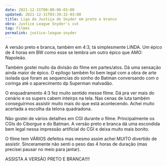```yaml
---
date: 2021-12-31T00:00:00-03:00
updated: 2021-12-31T03:39:32-03:00
title: Liga da Justiça do Snyder em preto e branco
obra: Justice League Snyder's cut
tag: Filmes
permalink: justice-league-snyder
---
```


A versão preto e branca, também em 4:3, tá simplesmente LINDA. Um épico de 4 horas em BW como esse se lembra um outro épico que AMO: Napoleão.

Também gostei muito da divisão do filme em partes/atos. Dá uma sensação ainda maior de épico. O epílogo também foi bem legal com a obra de arte isolada que foram as sequencias do sonho do Batman conversando com o coringa até o aparecimento dp Superman malvadão.

O enquadramento 4:3 fez muito sentido messe filme. Dá pra ver mais do cenário e os supers cabem inteirps na tela. Nas cenas de luta também conseguirmos assistir muito mais do que está acontecendo. Achei muito acertada a escolha da telona quadradona.

Não gostei de vários detalhes em CGI durante o filme. Principalmente os CGIs do Ciborgue e do Batman. A versão preto e branca dá uma escondida bem legal nessa impressão artificial do CGI e deixa muito mais bonito.

O filme tem VÁRIOS defeitos mas mesmo assim achei MUITO divertido de assistir. Sinceramente não senti o peso das 4 horas de duração (mas precisei pausar no meio para jantar).

ASSISTA A VERSÃO PRETO E BRANCA!!!!
